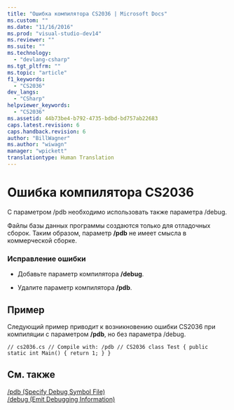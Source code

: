 ```yaml
---
title: "Ошибка компилятора CS2036 | Microsoft Docs"
ms.custom: ""
ms.date: "11/16/2016"
ms.prod: "visual-studio-dev14"
ms.reviewer: ""
ms.suite: ""
ms.technology: 
  - "devlang-csharp"
ms.tgt_pltfrm: ""
ms.topic: "article"
f1_keywords: 
  - "CS2036"
dev_langs: 
  - "CSharp"
helpviewer_keywords: 
  - "CS2036"
ms.assetid: 44b73be4-b792-4735-bdbd-bd757ab22683
caps.latest.revision: 6
caps.handback.revision: 6
author: "BillWagner"
ms.author: "wiwagn"
manager: "wpickett"
translationtype: Human Translation
---
```

# Ошибка компилятора CS2036
С параметром \/pdb необходимо использовать также параметра \/debug.  
  
 Файлы базы данных программы создаются только для отладочных сборок. Таким образом, параметр **\/pdb** не имеет смысла в коммерческой сборке.  
  
### Исправление ошибки  
  
-   Добавьте параметр компилятора **\/debug**.  
  
-   Удалите параметр компилятора **\/pdb**.  
  
## Пример  
 Следующий пример приводит к возникновению ошибки CS2036 при компиляции с параметром **\/pdb**, но без параметра \/debug.  
  
```  
// cs2036.cs // Compile with: /pdb // CS2036 class Test { public static int Main() { return 1; } }  
```  
  
## См. также  
 [\/pdb \(Specify Debug Symbol File\)](../../csharp/language-reference/compiler-options/pdb-compiler-option.md)   
 [\/debug \(Emit Debugging Information\)](../../csharp/language-reference/compiler-options/debug-compiler-option.md)